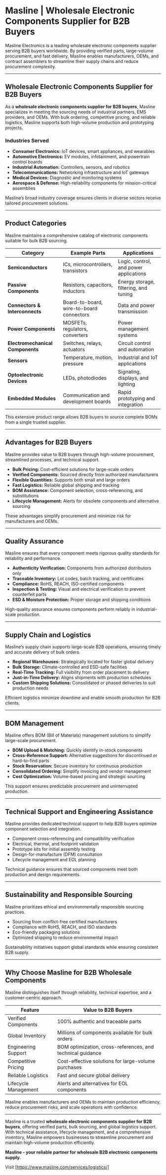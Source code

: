 # Masline | Wholesale Electronic Components Supplier for B2B Buyers

Masline Electronics is a leading wholesale electronic components supplier serving B2B buyers worldwide. By providing verified parts, large-volume procurement, and fast delivery, Masline enables manufacturers, OEMs, and contract assemblers to streamline their supply chains and reduce procurement complexity.

---

## Wholesale Electronic Components Supplier for B2B Buyers

As a **wholesale electronic components supplier for B2B buyers**, Masline specializes in meeting the sourcing needs of industrial partners, EMS providers, and OEMs. With bulk ordering, competitive pricing, and reliable logistics, Masline supports both high-volume production and prototyping projects.

### **Industries Served**
- **Consumer Electronics:** IoT devices, smart appliances, and wearables  
- **Automotive Electronics:** EV modules, infotainment, and powertrain control boards  
- **Industrial Automation:** Controllers, sensors, and robotics  
- **Telecommunications:** Networking infrastructure and IoT gateways  
- **Medical Devices:** Diagnostic and monitoring systems  
- **Aerospace & Defense:** High-reliability components for mission-critical assemblies  

Masline’s broad industry coverage ensures clients in diverse sectors receive tailored procurement solutions.

---

## Product Categories

Masline maintains a comprehensive catalog of electronic components suitable for bulk B2B sourcing.

| Category | Example Parts | Applications |
|----------|---------------|--------------|
| **Semiconductors** | ICs, microcontrollers, transistors | Logic, control, and power applications |
| **Passive Components** | Resistors, capacitors, inductors | Energy storage, filtering, and tuning |
| **Connectors & Interconnects** | Board-to-board, wire-to-board connectors | Data and power transmission |
| **Power Components** | MOSFETs, regulators, converters | Power management systems |
| **Electromechanical Components** | Switches, relays, actuators | Circuit control and automation |
| **Sensors** | Temperature, motion, pressure | Industrial and IoT applications |
| **Optoelectronic Devices** | LEDs, photodiodes | Signaling, displays, and lighting |
| **Embedded Modules** | Communication and development boards | Rapid prototyping and integration |

This extensive product range allows B2B buyers to source complete BOMs from a single trusted supplier.

---

## Advantages for B2B Buyers

Masline provides value to B2B buyers through high-volume procurement, streamlined processes, and technical support.

- **Bulk Pricing:** Cost-efficient solutions for large-scale orders  
- **Verified Components:** Sourced directly from authorized manufacturers  
- **Flexible Quantities:** Supports both small and large orders  
- **Fast Logistics:** Reliable global shipping and tracking  
- **BOM Assistance:** Component selection, cross-referencing, and substitutions  
- **Lifecycle Management:** Alerts for obsolete components and alternative sourcing  

These advantages simplify procurement and minimize risk for manufacturers and OEMs.

---

## Quality Assurance

Masline ensures that every component meets rigorous quality standards for reliability and performance.

- **Authenticity Verification:** Components from authorized distributors only  
- **Traceable Inventory:** Lot codes, batch tracking, and certificates  
- **Compliance:** RoHS, REACH, ISO-certified components  
- **Inspection & Testing:** Visual and electrical verification to prevent counterfeit parts  
- **ESD & Moisture Protection:** Proper storage and shipping conditions  

High-quality assurance ensures components perform reliably in industrial-scale production.

---

## Supply Chain and Logistics

Masline’s supply chain supports large-scale B2B operations, ensuring timely and accurate delivery of bulk orders.

- **Regional Warehouses:** Strategically located for faster global delivery  
- **Bulk Storage:** Climate-controlled and ESD-safe facilities  
- **Real-Time Tracking:** Full visibility from order placement to delivery  
- **Just-in-Time Delivery:** Aligns shipments with production schedules  
- **Custom Shipping Solutions:** Consolidated or phased deliveries to suit production needs  

Efficient logistics minimize downtime and enable smooth production for B2B clients.

---

## BOM Management

Masline offers BOM (Bill of Materials) management solutions to simplify large-scale procurement.

- **BOM Upload & Matching:** Quickly identify in-stock components  
- **Cross-Reference Support:** Alternative suggestions for discontinued or hard-to-find parts  
- **Stock Reservation:** Secure inventory for continuous production  
- **Consolidated Ordering:** Simplify invoicing and vendor management  
- **Cost Optimization:** Volume-based pricing and strategic sourcing  

This support ensures predictable procurement and uninterrupted production.

---

## Technical Support and Engineering Assistance

Masline provides dedicated technical support to help B2B buyers optimize component selection and integration.

- Component cross-referencing and compatibility verification  
- Electrical, thermal, and footprint validation  
- Prototype kits for initial assembly testing  
- Design-for-manufacture (DFM) consultation  
- Lifecycle management and EOL planning  

Technical guidance ensures that sourced components meet both production and design requirements.

---

## Sustainability and Responsible Sourcing

Masline prioritizes ethical and environmentally responsible sourcing practices.

- Sourcing from conflict-free certified manufacturers  
- Compliance with RoHS, REACH, and ISO standards  
- Eco-friendly packaging solutions  
- Optimized shipping to reduce environmental impact  

Sustainability initiatives support global standards while ensuring consistent B2B supply.

---

## Why Choose Masline for B2B Wholesale Components

Masline distinguishes itself through reliability, technical expertise, and a customer-centric approach.

| Feature | Value to B2B Buyers |
|---------|-------------------|
| Verified Components | 100% authentic and traceable parts |
| Global Inventory | Millions of components available for bulk orders |
| Engineering Support | BOM optimization, cross-references, and technical guidance |
| Competitive Pricing | Cost-effective solutions for large-volume purchases |
| Reliable Logistics | Fast and secure global delivery |
| Lifecycle Management | Alerts and alternatives for EOL components |

Masline enables manufacturers and OEMs to maintain production efficiency, reduce procurement risks, and scale operations with confidence.

---

Masline is a trusted **wholesale electronic components supplier for B2B buyers**, offering verified parts, bulk sourcing, and global logistics support. With technical assistance, lifecycle management, and a comprehensive inventory, Masline empowers businesses to streamline procurement and maintain high-volume production efficiently.

**Masline - your reliable partner for wholesale B2B electronic components supply.**

Visit [https://www.masline.com/services/logistics/]
